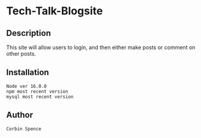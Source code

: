 # Tech-Talk-Blogsite

## Description

This site will allow users to login, and then either make posts or comment on other posts.

## Installation

    Node ver 16.0.0
    npm most recent version
    mysql most recent version

## Author

    Corbin Spence